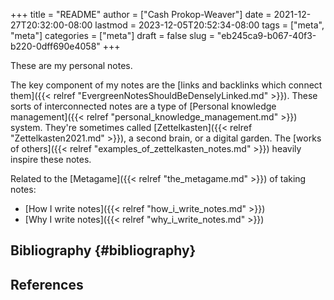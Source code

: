 +++
title = "README"
author = ["Cash Prokop-Weaver"]
date = 2021-12-27T20:32:00-08:00
lastmod = 2023-12-05T20:52:34-08:00
tags = ["meta", "meta"]
categories = ["meta"]
draft = false
slug = "eb245ca9-b067-40f3-b220-0dff690e4058"
+++

These are my personal notes.

The key component of my notes are the [links and backlinks which connect them]({{< relref "EvergreenNotesShouldBeDenselyLinked.md" >}}). These sorts of interconnected notes are a type of [Personal knowledge management]({{< relref "personal_knowledge_management.md" >}}) system. They're sometimes called [Zettelkasten]({{< relref "Zettelkasten2021.md" >}}), a second brain, or a digital garden. The [works of others]({{< relref "examples_of_zettelkasten_notes.md" >}}) heavily inspire these notes.

Related to the [Metagame]({{< relref "the_metagame.md" >}}) of taking notes:

-   [How I write notes]({{< relref "how_i_write_notes.md" >}})
-   [Why I write notes]({{< relref "why_i_write_notes.md" >}})


## Bibliography {#bibliography}

## References

<style>.csl-entry{text-indent: -1.5em; margin-left: 1.5em;}</style><div class="csl-bib-body">
</div>
